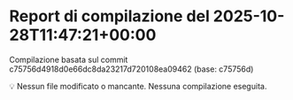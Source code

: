 # Report di compilazione del 2025-10-28T11:47:21+00:00

Compilazione basata sul commit c75756d4918d0e66dc8da23217d720108ea09462 (base: c75756d)

💡 Nessun file modificato o mancante. Nessuna compilazione eseguita.
